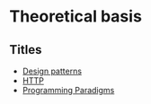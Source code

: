 # Theoretical basis

## Titles
* [Design patterns](https://github.com/purumvisum/interview/blob/master/theoretical-basis/patterns.md)
* [HTTP](https://github.com/purumvisum/interview/blob/master/theoretical-basis/httph.md)
* [Programming Paradigms](https://github.com/purumvisum/interview/blob/master/theoretical-basis/programming-paradigms.md)
